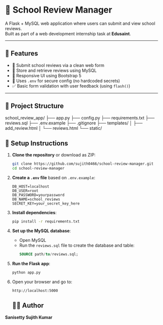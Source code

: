 # 📘 School Review Manager

A Flask + MySQL web application where users can submit and view school reviews.  
Built as part of a web development internship task at **Edusaint**.

---

## 🎯 Features

- 📝 Submit school reviews via a clean web form
- 💾 Store and retrieve reviews using MySQL
- 🎨 Responsive UI using Bootstrap 5
- 🔐 Uses `.env` for secure config (no hardcoded secrets)
- ✅ Basic form validation with user feedback (using `flash()`)

---

## 📁 Project Structure
school_review_app/
├── app.py
├── config.py
├── requirements.txt
├── reviews.sql
├── .env.example
├── .gitignore
├── templates/
│ ├── add_review.html
│ └── reviews.html
└── static/

## 🚀 Setup Instructions

1. **Clone the repository** or download as ZIP:
   ```bash
   git clone https://github.com/sujith0466/school-review-manager.git
   cd school-review-manager
2. **Create a `.env` file** based on `.env.example`:
   ```env
   DB_HOST=localhost
   DB_USER=root
   DB_PASSWORD=yourpassword
   DB_NAME=school_reviews
   SECRET_KEY=your_secret_key_here
   ```

3. **Install dependencies**:
   ```bash
   pip install -r requirements.txt
   ```

4. **Set up the MySQL database**:
   - Open MySQL
   - Run the `reviews.sql` file to create the database and table:
     ```sql
     SOURCE path/to/reviews.sql;
     ```

5. **Run the Flask app**:
   ```bash
   python app.py
   ```

6. Open your browser and go to:
   ```
   http://localhost:5000
   ```

   ## 🙋‍♂️ Author
**Sanisetty Sujith Kumar**  
